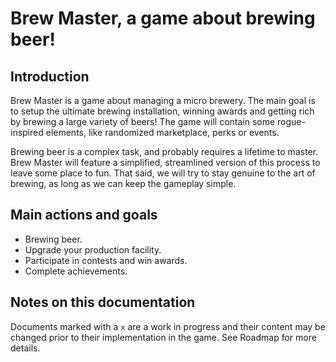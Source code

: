 # Brew Master, a game about brewing beer!

## Introduction

Brew Master is a game about managing a micro brewery.
The main goal is to setup the ultimate brewing installation, winning awards and getting rich by brewing a large variety of beers!
The game will contain some rogue-inspired elements, like randomized marketplace, perks or events.

Brewing beer is a complex task, and probably requires a lifetime to master.
Brew Master will feature a simplified, streamlined version of this process to leave some place to fun.
That said, we will try to stay genuine to the art of brewing, as long as we can keep the gameplay simple.

## Main actions and goals

* Brewing beer.
* Upgrade your production facility.
* Participate in contests and win awards.
* Complete achievements.

## Notes on this documentation

Documents marked with a `x` are a work in progress and their content may be changed prior to their implementation in the game.
See Roadmap for more details.

